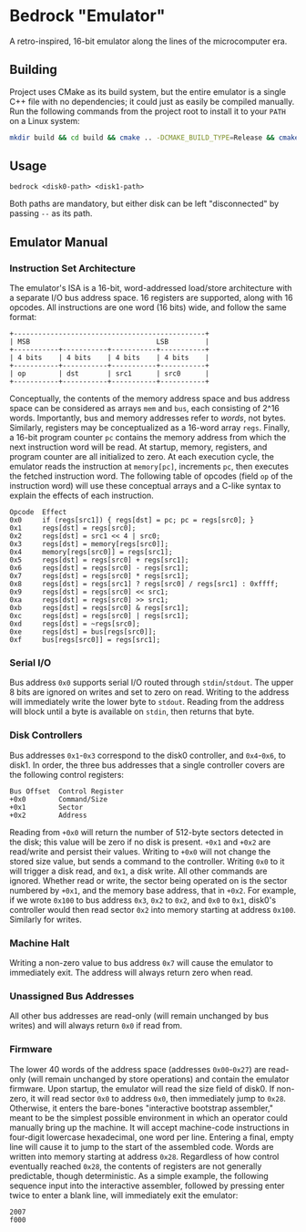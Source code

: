 # Bedrock "Emulator"

A retro-inspired, 16-bit emulator along the lines of the microcomputer era.

## Building

Project uses CMake as its build system, but the entire emulator is a single C++ file with no dependencies; it could just
as easily be compiled manually. Run the following commands from the project root to install it to your `PATH` on a Linux
system:
```bash
mkdir build && cd build && cmake .. -DCMAKE_BUILD_TYPE=Release && cmake --build . && sudo cmake --install .
```

## Usage
```
bedrock <disk0-path> <disk1-path>
```

Both paths are mandatory, but either disk can be left "disconnected" by passing `--` as its path.

## Emulator Manual

### Instruction Set Architecture
The emulator's ISA is a 16-bit, word-addressed load/store architecture with a separate I/O bus address space. 16
registers are supported, along with 16 opcodes. All instructions are one word (16 bits) wide, and follow the same
format:
```
+-----------------------------------------------+
| MSB                               LSB         |
+-----------+-----------+-----------+-----------+
| 4 bits    | 4 bits    | 4 bits    | 4 bits    |
+-----------+-----------+-----------+-----------+
| op        | dst       | src1      | src0      |
+-----------+-----------+-----------+-----------+
```

Conceptually, the contents of the memory address space and bus address space can be considered as arrays `mem` and
`bus`, each consisting of 2^16 words. Importantly, bus and memory addresses refer to _words_, not bytes. Similarly,
registers may be conceptualized as a 16-word array `regs`. Finally, a 16-bit program counter `pc` contains the memory
address from which the next instruction word will be read. At startup, memory, registers, and program counter are all
initialized to zero. At each execution cycle, the emulator reads the instruction at `memory[pc]`, increments `pc`, then
executes the fetched instruction word. The following table of opcodes (field `op` of the instruction word) will use
these conceptual arrays and a C-like syntax to explain the effects of each instruction.

```
Opcode  Effect
0x0     if (regs[src1]) { regs[dst] = pc; pc = regs[src0]; }
0x1     regs[dst] = regs[src0];
0x2     regs[dst] = src1 << 4 | src0;
0x3     regs[dst] = memory[regs[src0]];
0x4     memory[regs[src0]] = regs[src1];
0x5     regs[dst] = regs[src0] + regs[src1];
0x6     regs[dst] = regs[src0] - regs[src1];
0x7     regs[dst] = regs[src0] * regs[src1];
0x8     regs[dst] = regs[src1] ? regs[src0] / regs[src1] : 0xffff;
0x9     regs[dst] = regs[src0] << src1;
0xa     regs[dst] = regs[src0] >> src1;
0xb     regs[dst] = regs[src0] & regs[src1];
0xc     regs[dst] = regs[src0] | regs[src1];
0xd     regs[dst] = ~regs[src0];
0xe     regs[dst] = bus[regs[src0]];
0xf     bus[regs[src0]] = regs[src1];
```

### Serial I/O
Bus address `0x0` supports serial I/O routed through `stdin`/`stdout`. The upper 8 bits are ignored on writes and set to
zero on read. Writing to the address will immediately write the lower byte to `stdout`. Reading from the address will
block until a byte is available on `stdin`, then returns that byte.

### Disk Controllers
Bus addresses `0x1`-`0x3` correspond to the disk0 controller, and `0x4`-`0x6`, to disk1. In order, the three bus
addresses that a single controller covers are the following control registers:
```
Bus Offset  Control Register
+0x0        Command/Size
+0x1        Sector
+0x2        Address
```

Reading from `+0x0` will return the number of 512-byte sectors detected in the disk; this value will be zero if no disk
is present. `+0x1` and `+0x2` are read/write and persist their values. Writing to `+0x0` will not change the stored size
value, but sends a command to the controller. Writing `0x0` to it will trigger a disk read, and `0x1`, a disk write. All
other commands are ignored. Whether read or write, the sector being operated on is the sector numbered by `+0x1`, and
the memory base address, that in `+0x2`. For example, if we wrote `0x100` to bus address `0x3`, `0x2` to `0x2`, and
`0x0` to `0x1`, disk0's controller would then read sector `0x2` into memory starting at address `0x100`. Similarly for
writes.

### Machine Halt
Writing a non-zero value to bus address `0x7` will cause the emulator to immediately exit. The address will always
return zero when read.

### Unassigned Bus Addresses
All other bus addresses are read-only (will remain unchanged by bus writes) and will always return `0x0` if read from.

### Firmware
The lower 40 words of the address space (addresses `0x00`-`0x27`) are read-only (will remain unchanged by store
operations) and contain the emulator firmware. Upon startup, the emulator will read the size field of disk0. If
non-zero, it will read sector `0x0` to address `0x0`, then immediately jump to `0x28`. Otherwise, it enters the
bare-bones "interactive bootstrap assembler," meant to be the simplest possible environment in which an operator could
manually bring up the machine. It will accept machine-code instructions in four-digit lowercase hexadecimal, one word
per line. Entering a final, empty line will cause it to jump to the start of the assembled code. Words are written into
memory starting at address `0x28`. Regardless of how control eventually reached `0x28`, the contents of registers are
not generally predictable, though deterministic. As a simple example, the following sequence input into the interactive
assembler, followed by pressing enter twice to enter a blank line, will immediately exit the emulator:
```
2007
f000
```

